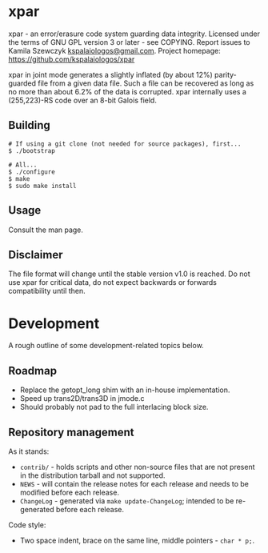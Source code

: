 # xpar
xpar - an error/erasure code system guarding data integrity.
Licensed under the terms of GNU GPL version 3 or later - see COPYING.
Report issues to Kamila Szewczyk <kspalaiologos@gmail.com>.
Project homepage: https://github.com/kspalaiologos/xpar

xpar in joint mode generates a slightly inflated (by about 12%) parity-guarded
file from a given data file. Such a file can be recovered as long as no more
than about 6.2% of the data is corrupted. xpar internally uses a (255,223)-RS
code over an 8-bit Galois field.

## Building

```
# If using a git clone (not needed for source packages), first...
$ ./bootstrap

# All...
$ ./configure
$ make
$ sudo make install
```

## Usage

Consult the man page.

## Disclaimer

The file format will change until the stable version v1.0 is reached.
Do not use xpar for critical data, do not expect backwards or forwards
compatibility until then.

# Development 

A rough outline of some development-related topics below.

## Roadmap

- Replace the getopt_long shim with an in-house implementation.
- Speed up trans2D/trans3D in jmode.c
- Should probably not pad to the full interlacing block size.

## Repository management

As it stands:
- `contrib/` - holds scripts and other non-source files that are not present
  in the distribution tarball and not supported.
- `NEWS` - will contain the release notes for each release and needs to be
  modified before each release.
- `ChangeLog` - generated via `make update-ChangeLog`; intended to be
  re-generated before each release.

Code style:
- Two space indent, brace on the same line, middle pointers - `char * p;`.

